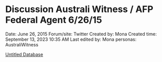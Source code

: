 # Discussion Australi Witness / AFP Federal Agent 6/26/15

Date: June 26, 2015
Forum/site: Twitter
Created by: Mona
Created time: September 13, 2023 10:35 AM
Last edited by: Mona
personas: AustraliWitness

[Untitled Database](Discussion%20Australi%20Witness%20AFP%20Federal%20Agent%206%2026%201bcc95c45aef47908b2bd5a4ea347c23/Untitled%20Database%20ff22f754c28444868a1f66dc6f4d5ed7.csv)